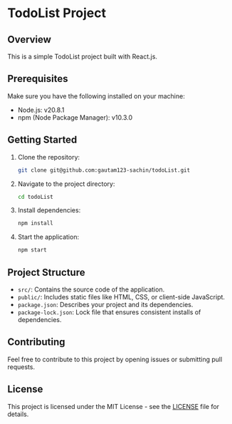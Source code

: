 # TodoList Project

## Overview

This is a simple TodoList project built with React.js.

## Prerequisites

Make sure you have the following installed on your machine:

- Node.js: v20.8.1
- npm (Node Package Manager): v10.3.0

## Getting Started

1. Clone the repository:

    ```bash
    git clone git@github.com:gautam123-sachin/todoList.git
    ```

2. Navigate to the project directory:

    ```bash
    cd todoList
    ```

3. Install dependencies:

    ```bash
    npm install
    ```

4. Start the application:

    ```bash
    npm start
    ```

## Project Structure

- `src/`: Contains the source code of the application.
- `public/`: Includes static files like HTML, CSS, or client-side JavaScript.
- `package.json`: Describes your project and its dependencies.
- `package-lock.json`: Lock file that ensures consistent installs of dependencies.

## Contributing

Feel free to contribute to this project by opening issues or submitting pull requests.

## License

This project is licensed under the MIT License - see the [LICENSE](LICENSE) file for details.

